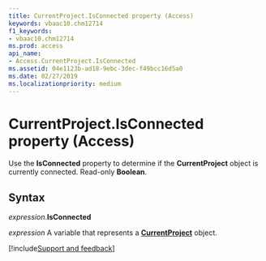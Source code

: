 ```yaml
---
title: CurrentProject.IsConnected property (Access)
keywords: vbaac10.chm12714
f1_keywords:
- vbaac10.chm12714
ms.prod: access
api_name:
- Access.CurrentProject.IsConnected
ms.assetid: 04e1123b-ad18-9ebc-3dec-f49bcc16d5a0
ms.date: 02/27/2019
ms.localizationpriority: medium
---
```



# CurrentProject.IsConnected property (Access)

Use the **IsConnected** property to determine if the **CurrentProject** object is currently connected. Read-only **Boolean**.


## Syntax

_expression_.**IsConnected**

_expression_ A variable that represents a **[CurrentProject](Access.CurrentProject.md)** object.




[!include[Support and feedback](~/includes/feedback-boilerplate.md)]